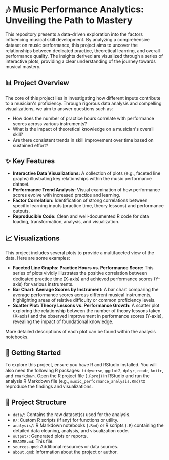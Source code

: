 # 🎶 Music Performance Analytics: Unveiling the Path to Mastery

This repository presents a data-driven exploration into the factors influencing musical skill development. By analyzing a comprehensive dataset on music performance, this project aims to uncover the relationships between dedicated practice, theoretical learning, and overall performance quality. The insights derived are visualized through a series of interactive plots, providing a clear understanding of the journey towards musical mastery.

## 📊 Project Overview

The core of this project lies in investigating how different inputs contribute to a musician's proficiency. Through rigorous data analysis and compelling visualizations, we aim to answer questions such as:
* How does the number of practice hours correlate with performance scores across various instruments?
* What is the impact of theoretical knowledge on a musician's overall skill?
* Are there consistent trends in skill improvement over time based on sustained effort?

## ✨ Key Features

* **Interactive Data Visualizations:** A collection of plots (e.g., faceted line graphs) illustrating key relationships within the music performance dataset.
* **Performance Trend Analysis:** Visual examination of how performance scores evolve with increased practice and learning.
* **Factor Correlation:** Identification of strong correlations between specific learning inputs (practice time, theory lessons) and performance outputs.
* **Reproducible Code:** Clean and well-documented R code for data loading, transformation, analysis, and visualization.

## 📈 Visualizations

This project includes several plots to provide a multifaceted view of the data. Here are some examples:

* **Faceted Line Graphs: Practice Hours vs. Performance Score:** This series of plots vividly illustrates the positive correlation between dedicated practice time (X-axis) and achieved performance scores (Y-axis) for various instruments.
* **Bar Chart: Average Scores by Instrument:** A bar chart comparing the average performance scores across different musical instruments, highlighting areas of relative difficulty or common proficiency levels.
* **Scatter Plot: Theory Lessons vs. Performance Growth:** A scatter plot exploring the relationship between the number of theory lessons taken (X-axis) and the observed improvement in performance scores (Y-axis), revealing the impact of foundational knowledge.

More detailed descriptions of each plot can be found within the analysis notebooks.

## 🚀 Getting Started

To explore this project, ensure you have R and RStudio installed. You will also need the following R packages: `tidyverse`, `ggplot2`, `dplyr`, `readr`, `knitr`, and `rmarkdown`. Open the R project file (`.Rproj`) in RStudio and run the analysis R Markdown file (e.g., `music_performance_analysis.Rmd`) to reproduce the findings and visualizations.

## 📂 Project Structure

* `data/`: Contains the raw dataset(s) used for the analysis.
* `R/`: Custom R scripts (if any) for functions or utility.
* `analysis/`: R Markdown notebooks (`.Rmd`) or R scripts (`.R`) containing the detailed data cleaning, analysis, and visualization code.
* `output/`: Generated plots or reports.
* `README.md`: This file.
* `sources.qmd`: Additional resources or data sources.
* `about.qmd`: Information about the project or author.